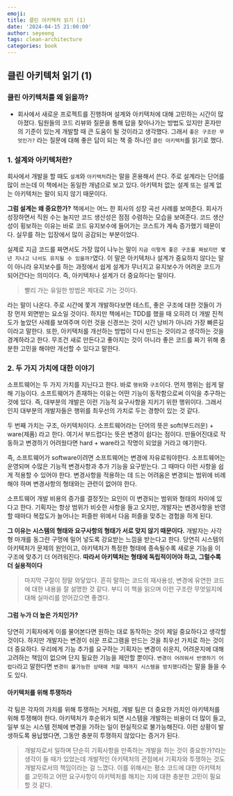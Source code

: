 ```yaml
---
emoji: 
title: 클린 아키텍처 읽기 (1)
date: '2024-04-15 21:00:00'
author: seyeong
tags: clean-architecture
categories: book
---
```


## 클린 아키텍처 읽기 (1)

### 클린 아키텍처를 왜 읽을까?
- 회사에서 새로운 프로젝트를 진행하며 설계와 아키텍처에 대해 고민하는 시간이 많아졌다. 팀원들의 코드 리뷰와 질문을 통해 답을 찾아나가는 방법도 있지만 혼자만의
기준이 있는게 개발할 때 큰 도움이 될 것이라고 생각했다. 그래서 `좋은 구조란 무엇인가?` 라는 질문에 대해 좋은 답이 되는 책 중 하나인 `클린 아키텍처`를 읽기로
했다.

### 1. 설계와 아키텍처란?
회사에서 개발을 할 때도 `설계`와 `아키텍처`라는 말을 혼용해서 쓴다. 주로 설계라는 단어를 많이 쓰는데 이 책에서는 동일한 개념으로 보고 있다. 아키텍처 없는 설계 
또는 설계 없는 아키텍처는 말이 되지 않기 때문이다. 

__그럼 설계는 왜 중요한가?__
책에서는 어느 한 회사의 성장 곡선 사례를 보여준다. 회사가 성장하면서 직원 수는 늘지만 코드 생산성은 점점 수렴하는 모습을 보여준다. 
코드 생산성이 횡보하는 이유는 바로 코드 유지보수에 들어가는 코스트가 계속 증가했기 때문이다. 
실무를 하는 입장에서 많이 공감되는 부분이었다.

실제로 지금 코드를 짜면서도 가장 많이 나누는 말이 `지금 이렇게 좋은 구조를 짜놨지만 몇년 지나고 나서도 유지될 수 있을까?`였다.
이 말은 아키텍처나 설계가 중요하지 않다는 말이 아니라 유지보수를 하는 과정에서 쉽게 설계가 무너지고 유지보수가 어려운 코드가 되어간다는 의미이다.
즉, 아키텍처나 설계가 더 중요하다는 말이다. 

> 빨리 가는 유일한 방법은 제대로 가는 것이다.

라는 말이 나온다. 주로 시간에 쫓겨 개발하다보면 테스트, 좋은 구조에 대한 것들이 가장 먼저 외면받는 요소일 것이다.
하지만 책에서는 TDD를 했을 때 오히려 더 개발 진척도가 높았던 사례를 보여주며 이런 것을 신경쓰는 것이 시간 낭비가 아니라 가장 빠른길이라고 말한다.
또한, 아키텍처를 개선하는 방법이 다시 만드는 것이라고 생각하는 것을 경계하라고 한다.
무조건 새로 만든다고 좋아지는 것이 아니라 좋은 코드를 짜기 위해 충분한 고민을 해야만 개선할 수 있다고 말한다.


### 2. 두 가지 가치에 대한 이야기
소프트웨어는 두 가지 가치를 지닌다고 한다. 바로 `행위`와 `구조`이다. 
먼저 행위는 쉽게 말해 기능이다. 소프트웨어가 존재하는 이유는 어떤 기능이 동작함으로써 이익을 추구하는 것에 있다.
즉, 대부분의 개발은 이런 기능적 요구사항을 지키기 위한 행위이다. 그래서인지 대부분의 개발자들은 행위를 최우선의 가치로 두는 경향이 있는 것 같다.

두 번째 가치는 구조, 아키텍처이다. 소프트웨어라는 단어의 뜻은 soft(부드러운) + ware(제품) 라고 한다. 여기서 부드럽다는 뜻은 변경이 쉽다는 점이다.
만들어진대로 작동하고 변경하기 어려웠다면 hard + ware라고 작명이 되었을 거라고 얘기한다. 

즉, 소프트웨어가 software이려면 소프트웨어는 변경에 자유로워야한다. 소프트웨어는 운영되며 수많은 기능적 변경사항과 추가 기능을 요구받는다.
그 때마다 이런 사항을 쉽게 적용할 수 있어야 한다. 변경사항을 적용하는 데 드는 어려움은 변경되는 범위에 비례해야 하며 변경사항의 형태와는 관련이 없어야 한다.

소프트웨어 개발 비용의 증가를 결정짓는 요인이 이 변경되는 범위와 형태의 차이에 있다고 한다.
기획자는 항상 범위가 비슷한 사항을 들고 오지만, 개발자는 변경사항을 반영할 때마다 복잡도가 늘어나는 퍼즐판 위에서 다음 퍼즐을 맞추는 경험을 하게 된다.

__그 이유는 시스템의 형태와 요구사항의 형태가 서로 맞지 않기 때문이다.__
개발자는 사각형 마개를 동그란 구멍에 밀어 넣도록 강요받는 느낌을 받는다고 한다. 당연히 시스템의 아키텍처가 문제의 원인이고, 아키텍처가 특정한 형태에 종속될수록
새로운 기능을 이 구조에 맞추기 더 어려워진다. __따라서 아키텍처는 형태에 독립적이어야 하고, 그럴수록 더 실용적이다__

> 마지막 구절이 정말 와닿았다. 흔히 말하는 코드의 재사용성, 변경에 유연한 코드에 대한 내용을 잘 설명한 것 같다. 부디 이 책을 읽으며 이런 구조란 무엇일지에
대해 실마리를 얻어갔으면 좋겠다.

#### 그럼 누가 더 높은 가치인가?
당연히 기획자에게 이를 물어본다면 원하는 대로 동작하는 것이 제일 중요하다고 생각할 것이다.
하지만 개발자는 변경이 쉬운 프로그램을 만드는 것을 최우선 가치로 하는 것이 더 중요하다.
우리에게 기능 추가를 요구하는 기획자는 변경이 쉬운지, 어려운지에 대해 고려하는 책임이 없으며 단지 필요한 기능을 제안할 뿐이다.
`변경이 어려워서 반영하기 어렵다`라고 말한다면 `변경이 불가능한 상태에 처할 때까지 시스템을 방치했다`라는 말을 들을 수도 있다.

#### 아키텍처를 위해 투쟁하라
각 팀은 각자의 가치를 위해 투쟁하는 거처럼, 개발 팀은 더 중요한 가치인 아키텍처를 위해 투쟁해야 한다.
아키텍처가 후순위가 되면 시스템을 개발하는 비용이 더 많이 들고, 일부 또는 시스템 전체에 변경을 가하는 일이 현실적으로 불가능해진다.
이런 상황이 발생하도록 용납했다면, 그동안 충분히 투쟁하지 않았다는 증거가 된다.

> 개발자로서 일하며 단순히 기획사항을 만족하는 개발을 하는 것이 중요한가?라는 생각이 들 때가 있었는데 개발적인 아키텍처의 관점에서
기획자와 투쟁하는 것도 개발자로서의 책임이라는 걸 느꼈다. 이를 위해서는 평소 코드에 대한 아키텍처를 고민하고 어떤 요구사항이 아키텍처를 해치는 지에
대한 충분한 고민이 필요할 것 같다.

